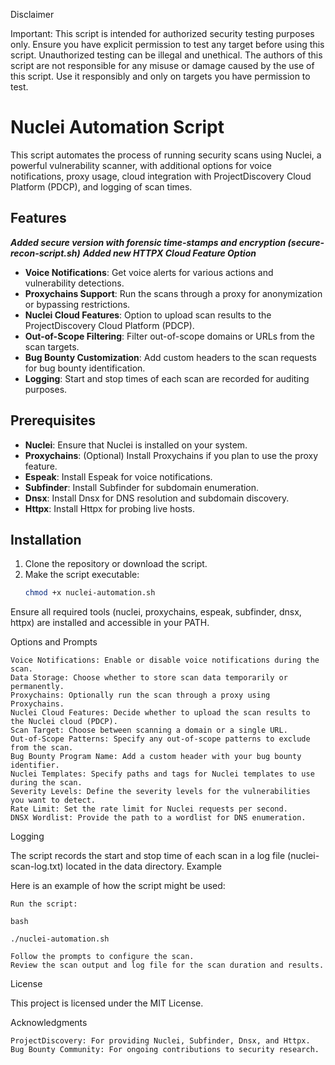 Disclaimer

Important: This script is intended for authorized security testing purposes only. Ensure you have explicit permission to test any target before using this script. Unauthorized testing can be illegal and unethical. The authors of this script are not responsible for any misuse or damage caused by the use of this script. Use it responsibly and only on targets you have permission to test.



# Nuclei Automation Script

This script automates the process of running security scans using Nuclei, a powerful vulnerability scanner, with additional options for voice notifications, proxy usage, cloud integration with ProjectDiscovery Cloud Platform (PDCP), and logging of scan times.

## Features

***Added secure version with forensic time-stamps and encryption (secure-recon-script.sh)***
***Added new HTTPX Cloud Feature Option***

- **Voice Notifications**: Get voice alerts for various actions and vulnerability detections.
- **Proxychains Support**: Run the scans through a proxy for anonymization or bypassing restrictions.
- **Nuclei Cloud Features**: Option to upload scan results to the ProjectDiscovery Cloud Platform (PDCP).
- **Out-of-Scope Filtering**: Filter out-of-scope domains or URLs from the scan targets.
- **Bug Bounty Customization**: Add custom headers to the scan requests for bug bounty identification.
- **Logging**: Start and stop times of each scan are recorded for auditing purposes.

## Prerequisites

- **Nuclei**: Ensure that Nuclei is installed on your system.
- **Proxychains**: (Optional) Install Proxychains if you plan to use the proxy feature.
- **Espeak**: Install Espeak for voice notifications.
- **Subfinder**: Install Subfinder for subdomain enumeration.
- **Dnsx**: Install Dnsx for DNS resolution and subdomain discovery.
- **Httpx**: Install Httpx for probing live hosts.

## Installation

1. Clone the repository or download the script.
2. Make the script executable:
   ```bash
   chmod +x nuclei-automation.sh


Ensure all required tools (nuclei, proxychains, espeak, subfinder, dnsx, httpx) are installed and accessible in your PATH.




Options and Prompts

    Voice Notifications: Enable or disable voice notifications during the scan.
    Data Storage: Choose whether to store scan data temporarily or permanently.
    Proxychains: Optionally run the scan through a proxy using Proxychains.
    Nuclei Cloud Features: Decide whether to upload the scan results to the Nuclei cloud (PDCP).
    Scan Target: Choose between scanning a domain or a single URL.
    Out-of-Scope Patterns: Specify any out-of-scope patterns to exclude from the scan.
    Bug Bounty Program Name: Add a custom header with your bug bounty identifier.
    Nuclei Templates: Specify paths and tags for Nuclei templates to use during the scan.
    Severity Levels: Define the severity levels for the vulnerabilities you want to detect.
    Rate Limit: Set the rate limit for Nuclei requests per second.
    DNSX Wordlist: Provide the path to a wordlist for DNS enumeration.

Logging

The script records the start and stop time of each scan in a log file (nuclei-scan-log.txt) located in the data directory.
Example

Here is an example of how the script might be used:

    Run the script:

    bash

    ./nuclei-automation.sh

    Follow the prompts to configure the scan.
    Review the scan output and log file for the scan duration and results.

License

This project is licensed under the MIT License.

Acknowledgments

    ProjectDiscovery: For providing Nuclei, Subfinder, Dnsx, and Httpx.
    Bug Bounty Community: For ongoing contributions to security research.
